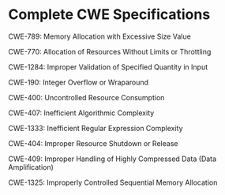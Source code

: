 

# Complete CWE Specifications

CWE-789: Memory Allocation with Excessive Size Value

CWE-770: Allocation of Resources Without Limits or Throttling

CWE-1284: Improper Validation of Specified Quantity in Input

CWE-190: Integer Overflow or Wraparound

CWE-400: Uncontrolled Resource Consumption

CWE-407: Inefficient Algorithmic Complexity

CWE-1333: Inefficient Regular Expression Complexity

CWE-404: Improper Resource Shutdown or Release

CWE-409: Improper Handling of Highly Compressed Data (Data Amplification)

CWE-1325: Improperly Controlled Sequential Memory Allocation